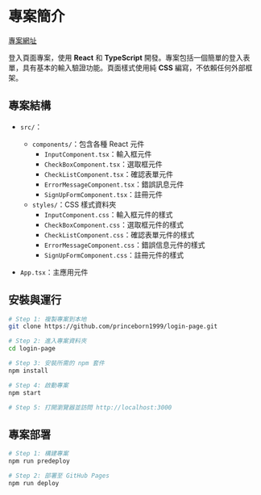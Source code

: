 # 專案簡介

[專案網址](https://princeborn1999.github.io/login-page/)

登入頁面專案，使用 **React** 和 **TypeScript** 開發。專案包括一個簡單的登入表單，具有基本的輸入驗證功能。頁面樣式使用純 **CSS** 編寫，不依賴任何外部框架。

## 專案結構

- `src/`：

  - `components/`：包含各種 React 元件
    - `InputComponent.tsx`：輸入框元件
    - `CheckBoxComponent.tsx`：選取框元件
    - `CheckListComponent.tsx`：確認表單元件
    - `ErrorMessageComponent.tsx`：錯誤訊息元件
    - `SignUpFormComponent.tsx`：註冊元件
  - `styles/`：CSS 樣式資料夾
    - `InputComponent.css`：輸入框元件的樣式
    - `CheckBoxComponent.css`：選取框元件的樣式
    - `CheckListComponent.css`：確認表單元件的樣式
    - `ErrorMessageComponent.css`：錯誤信息元件的樣式
    - `SignUpFormComponent.css`：註冊元件的樣式

- `App.tsx`：主應用元件

## 安裝與運行

```bash
# Step 1: 複製專案到本地
git clone https://github.com/princeborn1999/login-page.git

# Step 2: 進入專案資料夾
cd login-page

# Step 3: 安裝所需的 npm 套件
npm install

# Step 4: 啟動專案
npm start

# Step 5: 打開瀏覽器並訪問 http://localhost:3000
```

## 專案部署

```bash
# Step 1: 構建專案
npm run predeploy

# Step 2: 部署至 GitHub Pages
npm run deploy
```
